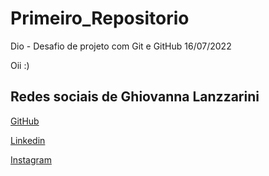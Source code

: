 # Primeiro_Repositorio
Dio - Desafio de projeto com Git e GitHub 16/07/2022

Oii :)
 
## Redes sociais de Ghiovanna Lanzzarini
[GitHub](https://github.com/GiLanzzarini)

[Linkedin](https://www.linkedin.com/in/ghiovanna-lanzzarini-34b3151bb/)

[Instagram](https://www.instagram.com/gi_lanzzarini/)
